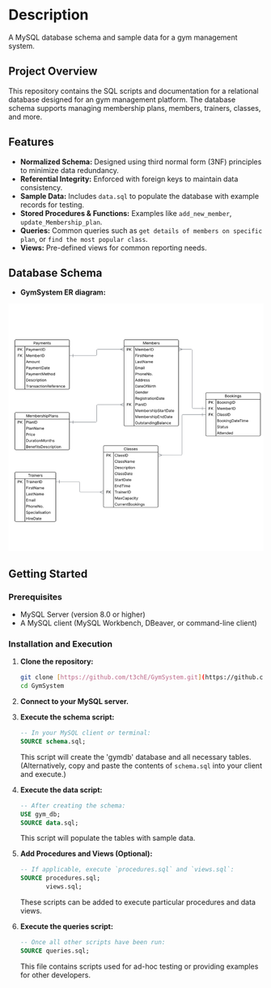 # Description
A MySQL database schema and sample data for a gym management system.

## Project Overview
This repository contains the SQL scripts and documentation for a relational database designed for an gym management platform. The database schema supports managing membership plans, members, trainers, classes, and more.

## Features
-   **Normalized Schema:** Designed using third normal form (3NF) principles to minimize data redundancy.
-   **Referential Integrity:** Enforced with foreign keys to maintain data consistency.
-   **Sample Data:** Includes `data.sql` to populate the database with example records for testing.
-   **Stored Procedures & Functions:** Examples like `add_new_member`, `update_Membership_plan`.
-   **Queries:** Common queries such as `get details of members on specific plan`, or `find the most popular class`.
-   **Views:** Pre-defined views for common reporting needs.

## Database Schema
- **GymSystem ER diagram:**

![ER Diagram](image.png)

## Getting Started

### Prerequisites
-   MySQL Server (version 8.0 or higher)
-   A MySQL client (MySQL Workbench, DBeaver, or command-line client)

### Installation and Execution
1.  **Clone the repository:**
    ```bash
    git clone [https://github.com/t3chE/GymSystem.git](https://github.com/t3chE/GymSystem.git)
    cd GymSystem
    ```

2.  **Connect to your MySQL server.**


3.  **Execute the schema script:**
    ```sql
    -- In your MySQL client or terminal:
    SOURCE schema.sql;
    ```
    This script will create the 'gymdb' database and all necessary tables.
    (Alternatively, copy and paste the contents of `schema.sql` into your client and execute.)


4.  **Execute the data script:**
    ```sql
    -- After creating the schema:
    USE gym_db; 
    SOURCE data.sql;
    ```
    This script will populate the tables with sample data.


5. **Add Procedures and Views (Optional):**
    ```sql
    -- If applicable, execute `procedures.sql` and `views.sql`:
    SOURCE procedures.sql;
           views.sql;
    ```
    These scripts can be added to execute particular procedures and data views.
    

6. **Execute the queries script:**
    ```sql
    -- Once all other scripts have been run:
    SOURCE queries.sql;
    ```
    This file contains scripts used for ad-hoc testing or providing examples for other developers.
